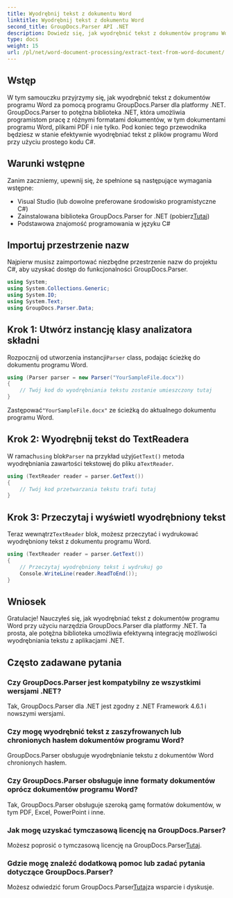 ```yaml
---
title: Wyodrębnij tekst z dokumentu Word
linktitle: Wyodrębnij tekst z dokumentu Word
second_title: GroupDocs.Parser API .NET
description: Dowiedz się, jak wyodrębnić tekst z dokumentów programu Word za pomocą programu GroupDocs.Parser dla platformy .NET. Przewodnik krok po kroku z przykładami kodu.
type: docs
weight: 15
url: /pl/net/word-document-processing/extract-text-from-word-document/
---
```

## Wstęp
W tym samouczku przyjrzymy się, jak wyodrębnić tekst z dokumentów programu Word za pomocą programu GroupDocs.Parser dla platformy .NET. GroupDocs.Parser to potężna biblioteka .NET, która umożliwia programistom pracę z różnymi formatami dokumentów, w tym dokumentami programu Word, plikami PDF i nie tylko. Pod koniec tego przewodnika będziesz w stanie efektywnie wyodrębniać tekst z plików programu Word przy użyciu prostego kodu C#.
## Warunki wstępne
Zanim zaczniemy, upewnij się, że spełnione są następujące wymagania wstępne:
- Visual Studio (lub dowolne preferowane środowisko programistyczne C#)
- Zainstalowana biblioteka GroupDocs.Parser for .NET (pobierz[Tutaj](https://releases.groupdocs.com/parser/net/))
- Podstawowa znajomość programowania w języku C#

## Importuj przestrzenie nazw
Najpierw musisz zaimportować niezbędne przestrzenie nazw do projektu C#, aby uzyskać dostęp do funkcjonalności GroupDocs.Parser.
```csharp
using System;
using System.Collections.Generic;
using System.IO;
using System.Text;
using GroupDocs.Parser.Data;
```
## Krok 1: Utwórz instancję klasy analizatora składni
 Rozpocznij od utworzenia instancji`Parser` class, podając ścieżkę do dokumentu programu Word.
```csharp
using (Parser parser = new Parser("YourSampleFile.docx"))
{
    // Twój kod do wyodrębniania tekstu zostanie umieszczony tutaj
}
```
 Zastępować`"YourSampleFile.docx"` ze ścieżką do aktualnego dokumentu programu Word.
## Krok 2: Wyodrębnij tekst do TextReadera
 W ramach`using` blok`Parser` na przykład użyj`GetText()` metoda wyodrębniania zawartości tekstowej do pliku a`TextReader`.
```csharp
using (TextReader reader = parser.GetText())
{
    // Twój kod przetwarzania tekstu trafi tutaj
}
```
## Krok 3: Przeczytaj i wyświetl wyodrębniony tekst
 Teraz wewnątrz`TextReader` blok, możesz przeczytać i wydrukować wyodrębniony tekst z dokumentu programu Word.
```csharp
using (TextReader reader = parser.GetText())
{
    // Przeczytaj wyodrębniony tekst i wydrukuj go
    Console.WriteLine(reader.ReadToEnd());
}
```

## Wniosek
Gratulacje! Nauczyłeś się, jak wyodrębniać tekst z dokumentów programu Word przy użyciu narzędzia GroupDocs.Parser dla platformy .NET. Ta prosta, ale potężna biblioteka umożliwia efektywną integrację możliwości wyodrębniania tekstu z aplikacjami .NET.

## Często zadawane pytania
### Czy GroupDocs.Parser jest kompatybilny ze wszystkimi wersjami .NET?
Tak, GroupDocs.Parser dla .NET jest zgodny z .NET Framework 4.6.1 i nowszymi wersjami.
### Czy mogę wyodrębnić tekst z zaszyfrowanych lub chronionych hasłem dokumentów programu Word?
GroupDocs.Parser obsługuje wyodrębnianie tekstu z dokumentów Word chronionych hasłem.
### Czy GroupDocs.Parser obsługuje inne formaty dokumentów oprócz dokumentów programu Word?
Tak, GroupDocs.Parser obsługuje szeroką gamę formatów dokumentów, w tym PDF, Excel, PowerPoint i inne.
### Jak mogę uzyskać tymczasową licencję na GroupDocs.Parser?
 Możesz poprosić o tymczasową licencję na GroupDocs.Parser[Tutaj](https://purchase.groupdocs.com/temporary-license/).
### Gdzie mogę znaleźć dodatkową pomoc lub zadać pytania dotyczące GroupDocs.Parser?
 Możesz odwiedzić forum GroupDocs.Parser[Tutaj](https://forum.groupdocs.com/c/parser/17)za wsparcie i dyskusje.
